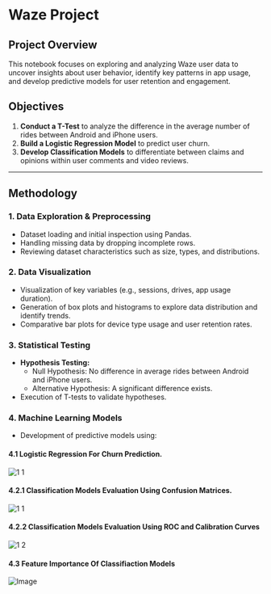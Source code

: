 # Waze Project

## Project Overview
This notebook focuses on exploring and analyzing Waze user data to uncover insights about user behavior, identify key patterns in app usage, and develop predictive models for user retention and engagement.

## Objectives
1. **Conduct a T-Test** to analyze the difference in the average number of rides between Android and iPhone users.
2. **Build a Logistic Regression Model** to predict user churn.
3. **Develop Classification Models** to differentiate between claims and opinions within user comments and video reviews.

---

## Methodology
### 1. Data Exploration & Preprocessing
- Dataset loading and initial inspection using Pandas.
- Handling missing data by dropping incomplete rows.
- Reviewing dataset characteristics such as size, types, and distributions.

### 2. Data Visualization
- Visualization of key variables (e.g., sessions, drives, app usage duration).
- Generation of box plots and histograms to explore data distribution and identify trends.
- Comparative bar plots for device type usage and user retention rates.

### 3. Statistical Testing
- **Hypothesis Testing:** 
  - Null Hypothesis: No difference in average rides between Android and iPhone users.
  - Alternative Hypothesis: A significant difference exists.
- Execution of T-tests to validate hypotheses.

### 4. Machine Learning Models
- Development of predictive models using:

#### 4.1 Logistic Regression For Churn Prediction.
![1 1](https://github.com/user-attachments/assets/4d606085-5911-49be-b8c1-366572d824a2)


#### 4.2.1 Classification Models Evaluation Using Confusion Matrices.
![1 1](https://github.com/user-attachments/assets/9fb2e01f-57cc-41cd-948d-9f688353f29c)

#### 4.2.2 Classification Models Evaluation Using ROC and Calibration Curves
![1 2](https://github.com/user-attachments/assets/c485fae5-f79e-4fe3-8b24-e401349e8ae1)

#### 4.3 Feature Importance Of Classifiaction Models
![Image](https://github.com/user-attachments/assets/25ac6bdf-52dd-4de9-90d5-3ea141bcf333)
